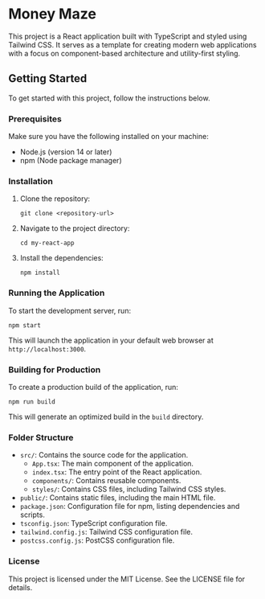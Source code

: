 # Money Maze

This project is a React application built with TypeScript and styled using Tailwind CSS. It serves as a template for creating modern web applications with a focus on component-based architecture and utility-first styling.

## Getting Started

To get started with this project, follow the instructions below.

### Prerequisites

Make sure you have the following installed on your machine:

- Node.js (version 14 or later)
- npm (Node package manager)

### Installation

1. Clone the repository:

   ```
   git clone <repository-url>
   ```

2. Navigate to the project directory:

   ```
   cd my-react-app
   ```

3. Install the dependencies:

   ```
   npm install
   ```

### Running the Application

To start the development server, run:

```
npm start
```

This will launch the application in your default web browser at `http://localhost:3000`.

### Building for Production

To create a production build of the application, run:

```
npm run build
```

This will generate an optimized build in the `build` directory.

### Folder Structure

- `src/`: Contains the source code for the application.
  - `App.tsx`: The main component of the application.
  - `index.tsx`: The entry point of the React application.
  - `components/`: Contains reusable components.
  - `styles/`: Contains CSS files, including Tailwind CSS styles.
- `public/`: Contains static files, including the main HTML file.
- `package.json`: Configuration file for npm, listing dependencies and scripts.
- `tsconfig.json`: TypeScript configuration file.
- `tailwind.config.js`: Tailwind CSS configuration file.
- `postcss.config.js`: PostCSS configuration file.

### License

This project is licensed under the MIT License. See the LICENSE file for details.
